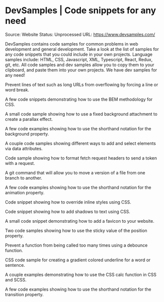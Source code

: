 # DevSamples | Code snippets for any need

Source: Website
Status: Unprocessed
URL: https://www.devsamples.com/

DevSamples contains code samples for common problems in web development and general development. Take a look at the list of samples for any code snippets that you could include in your own projects. Language samples include: HTML, CSS, Javascript, XML, Typescript, React, Redux, git, etc. All code samples and dev samples allow you to copy them to your clipboard, and paste them into your own projects. We have dev samples for any need!

Prevent lines of text such as long URLs from overflowing by forcing a line or word break.

A few code snippets demonstrating how to use the BEM methodology for CSS.

A small code sample showing how to use a fixed background attachment to create a parallax effect.

A few code examples showing how to use the shorthand notation for the background property.

A couple code samples showing different ways to add and select elements via data attributes.

Code sample showing how to format fetch request headers to send a token with a request.

A git command that will allow you to move a version of a file from one branch to another.

A few code examples showing how to use the shorthand notation for the animation property.

Code snippet showing how to override inline styles using CSS.

Code snippet showing how to add shadows to text using CSS.

A small code snippet demonstrating how to add a favicon to your website.

Two code samples showing how to use the sticky value of the position property.

Prevent a function from being called too many times using a debounce function.

CSS code sample for creating a gradient colored underline for a word or sentence.

A couple examples demonstrating how to use the CSS calc function in CSS and SCSS.

A few code examples showing how to use the shorthand notation for the transition property.